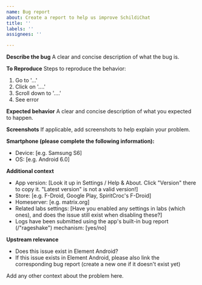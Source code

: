 ```yaml
---
name: Bug report
about: Create a report to help us improve SchildiChat
title: ''
labels: ''
assignees: ''

---
```


**Describe the bug**
A clear and concise description of what the bug is.

**To Reproduce**
Steps to reproduce the behavior:
1. Go to '...'
2. Click on '....'
3. Scroll down to '....'
4. See error

**Expected behavior**
A clear and concise description of what you expected to happen.

**Screenshots**
If applicable, add screenshots to help explain your problem.

**Smartphone (please complete the following information):**
 - Device: [e.g. Samsung S6]
 - OS: [e.g. Android 6.0]

**Additional context**
 - App version: [Look it up in Settings / Help & About. Click "Version" there to copy it. "Latest version" is not a valid version!]
 - Store: [e.g. F-Droid, Google Play, SpiritCroc's F-Droid]
 - Homeserver: [e.g. matrix.org]
 - Related labs settings: [Have you enabled any settings in labs (which ones), and does the issue still exist when disabling these?]
 - Logs have been submitted using the app's built-in bug report (/"rageshake") mechanism: [yes/no]

**Upstream relevance**
 - Does this issue exist in Element Android?
 - If this issue exists in Element Android, please also link the corresponding bug report (create a new one if it doesn't exist yet)

Add any other context about the problem here.
